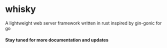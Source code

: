 # whisky
A lightweight web server framework written in rust inspired by gin-gonic for go

#### Stay tuned for more documentation and updates
